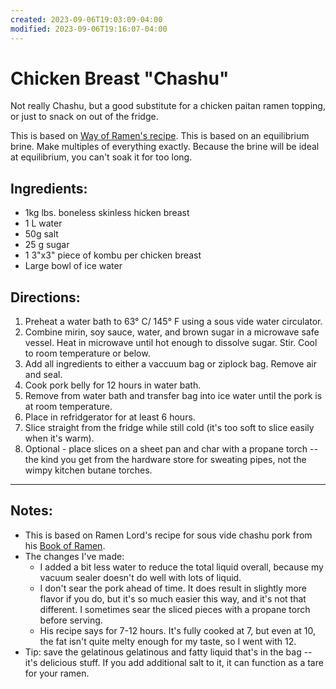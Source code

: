 ```yaml
---
created: 2023-09-06T19:03:09-04:00
modified: 2023-09-06T19:16:07-04:00
---
```


# Chicken Breast "Chashu"

Not really Chashu, but a good substitute for a chicken paitan ramen topping, or just to snack on out of the fridge.

This is based on [Way of Ramen's recipe](https://youtu.be/NcKHzDzi4n4?si=76pjGDlsMt5TAzAy). This is based on an equilibrium brine. Make multiples of everything exactly. Because the brine will be ideal at equilibrium, you can't soak it for too long. 

## Ingredients:

  * 1kg lbs. boneless skinless hicken breast
  * 1 L water
  * 50g salt
  * 25 g sugar
  * 1 3"x3" piece of kombu per chicken breast
  * Large bowl of ice water 

## Directions:

  1. Preheat a water bath to 63° C/ 145° F using a sous vide water circulator.
  2. Combine mirin, soy sauce, water, and brown sugar in a microwave safe vessel. Heat in microwave until hot enough to dissolve sugar. Stir. Cool to room temperature or below.
  3. Add all ingredients to either a vaccuum bag or ziplock bag. Remove air and seal.
  4. Cook pork belly for 12 hours in water bath.
  5. Remove from water bath and transfer bag into ice water until the pork is at room temperature.
  6. Place in refridgerator for at least 6 hours.
  7. Slice straight from the fridge while still cold (it's too soft to slice easily when it's warm). 
  8. Optional - place slices on a sheet pan and char with a propane torch -- the kind you get from the hardware store for sweating pipes, not the wimpy kitchen butane torches. 

---

## Notes:

  * This is based on Ramen Lord's recipe for sous vide chashu pork from his [Book of Ramen](https://www.reddit.com/r/ramen/comments/hv9niv/my_brother_and_i_just_completed_a_free_ebook_on/). 
  * The changes I've made:
      - I added a bit less water to reduce the total liquid overall, because my vacuum sealer doesn't do well with lots of liquid. 
      - I  don't sear the pork ahead of time. It does result in slightly more flavor if you do, but it's so much easier this way, and it's not that different. I sometimes sear the sliced pieces with a propane torch before serving. 
      - His recipe says for 7-12 hours. It's fully cooked at 7, but even at 10, the fat isn't quite melty enough for my taste, so I went with 12.
  * Tip: save the gelatinous gelatinous and fatty liquid that's in the bag -- it's delicious stuff. If you add additional salt to it, it can function as a tare for your ramen.
